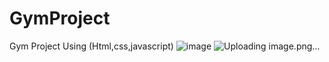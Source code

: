 # GymProject
Gym Project Using (Html,css,javascript)
![image](https://github.com/user-attachments/assets/0f87a932-a98c-4bfb-a361-3060a472f725)
![Uploading image.png…]()

